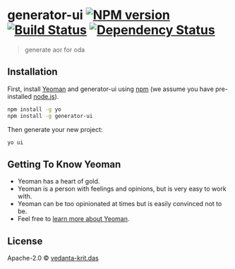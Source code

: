 # generator-ui [![NPM version][npm-image]][npm-url] [![Build Status][travis-image]][travis-url] [![Dependency Status][daviddm-image]][daviddm-url]
> generate aor for oda

## Installation

First, install [Yeoman](http://yeoman.io) and generator-ui using [npm](https://www.npmjs.com/) (we assume you have pre-installed [node.js](https://nodejs.org/)).

```bash
npm install -g yo
npm install -g generator-ui
```

Then generate your new project:

```bash
yo ui
```

## Getting To Know Yeoman

 * Yeoman has a heart of gold.
 * Yeoman is a person with feelings and opinions, but is very easy to work with.
 * Yeoman can be too opinionated at times but is easily convinced not to be.
 * Feel free to [learn more about Yeoman](http://yeoman.io/).

## License

Apache-2.0 © [vedanta-krit.das]()


[npm-image]: https://badge.fury.io/js/generator-ui.svg
[npm-url]: https://npmjs.org/package/generator-ui
[travis-image]: https://travis-ci.org/vedmalex/generator-ui.svg?branch=master
[travis-url]: https://travis-ci.org/vedmalex/generator-ui
[daviddm-image]: https://david-dm.org/vedmalex/generator-ui.svg?theme=shields.io
[daviddm-url]: https://david-dm.org/vedmalex/generator-ui
